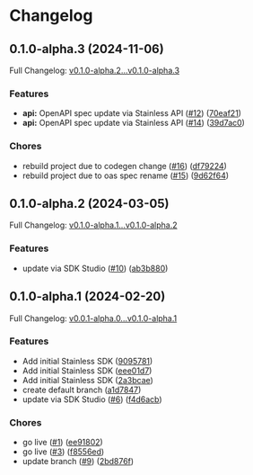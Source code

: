 # Changelog

## 0.1.0-alpha.3 (2024-11-06)

Full Changelog: [v0.1.0-alpha.2...v0.1.0-alpha.3](https://github.com/maisaai/node-sdk/compare/v0.1.0-alpha.2...v0.1.0-alpha.3)

### Features

* **api:** OpenAPI spec update via Stainless API ([#12](https://github.com/maisaai/node-sdk/issues/12)) ([70eaf21](https://github.com/maisaai/node-sdk/commit/70eaf210a89697c46c5cf5ce1677d61f4815917b))
* **api:** OpenAPI spec update via Stainless API ([#14](https://github.com/maisaai/node-sdk/issues/14)) ([39d7ac0](https://github.com/maisaai/node-sdk/commit/39d7ac0350a854f3aeb0d8c19df2cffba70ef001))


### Chores

* rebuild project due to codegen change ([#16](https://github.com/maisaai/node-sdk/issues/16)) ([df79224](https://github.com/maisaai/node-sdk/commit/df79224bb82acaee52c77de6bbc473be110e97d2))
* rebuild project due to oas spec rename ([#15](https://github.com/maisaai/node-sdk/issues/15)) ([9d62f64](https://github.com/maisaai/node-sdk/commit/9d62f6432e15ec16cdcb8b4f8e62ba54a6df3ba0))

## 0.1.0-alpha.2 (2024-03-05)

Full Changelog: [v0.1.0-alpha.1...v0.1.0-alpha.2](https://github.com/maisaai/node-sdk/compare/v0.1.0-alpha.1...v0.1.0-alpha.2)

### Features

* update via SDK Studio ([#10](https://github.com/maisaai/node-sdk/issues/10)) ([ab3b880](https://github.com/maisaai/node-sdk/commit/ab3b88079f8f25d6bee96802011210b807af12f1))

## 0.1.0-alpha.1 (2024-02-20)

Full Changelog: [v0.0.1-alpha.0...v0.1.0-alpha.1](https://github.com/clibrain/node-sdk/compare/v0.0.1-alpha.0...v0.1.0-alpha.1)

### Features

* Add initial Stainless SDK ([9095781](https://github.com/clibrain/node-sdk/commit/9095781b1f87b07f987da0e5c2d23763cee0bda0))
* Add initial Stainless SDK ([eee01d7](https://github.com/clibrain/node-sdk/commit/eee01d787ae413b6c5e482b15769b5f505234e2d))
* Add initial Stainless SDK ([2a3bcae](https://github.com/clibrain/node-sdk/commit/2a3bcae8de28f84c113866eb4629a9731c994542))
* create default branch ([a1d7847](https://github.com/clibrain/node-sdk/commit/a1d78471c846230684211972601419220eb262ce))
* update via SDK Studio ([#6](https://github.com/clibrain/node-sdk/issues/6)) ([f4d6acb](https://github.com/clibrain/node-sdk/commit/f4d6acb0266ff336fd3c9845f33aec0dfb190b5f))


### Chores

* go live ([#1](https://github.com/clibrain/node-sdk/issues/1)) ([ee91802](https://github.com/clibrain/node-sdk/commit/ee9180238666614e20e1e5d8f43c57dde62e5b59))
* go live ([#3](https://github.com/clibrain/node-sdk/issues/3)) ([f8556ed](https://github.com/clibrain/node-sdk/commit/f8556ed369eb2fb568b8c093659ec3905c2d2c7e))
* update branch ([#9](https://github.com/clibrain/node-sdk/issues/9)) ([2bd876f](https://github.com/clibrain/node-sdk/commit/2bd876f50220f4971f978ad735171b94f4b6d758))
